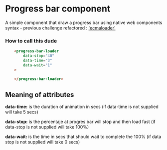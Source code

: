 # Progress bar component

A simple component that draw a progress bar using native web components syntax - 
previous challenge refactored : ['ecmaloader']('https://github.com/GermanMtzmx/ecmaloader')



### How to call this dude 

```html
	<progress-bar-loader 
		data-stop="40"
		data-time="3"
		data-wait="1"
	>
		
	</progress-bar-loader>
```

## Meaning of attributes

**data-time:** is the duration of animation in secs (if data-time is not supplied will take 5 secs)

**data-stop:** is the percentaje at progres bar will stop and then load fast (if data-stop is not supplied will take 100%)

**data-wait:** is the time in secs that should wait to complete the 100% (if data stop is not supplied will take 0 secs)


